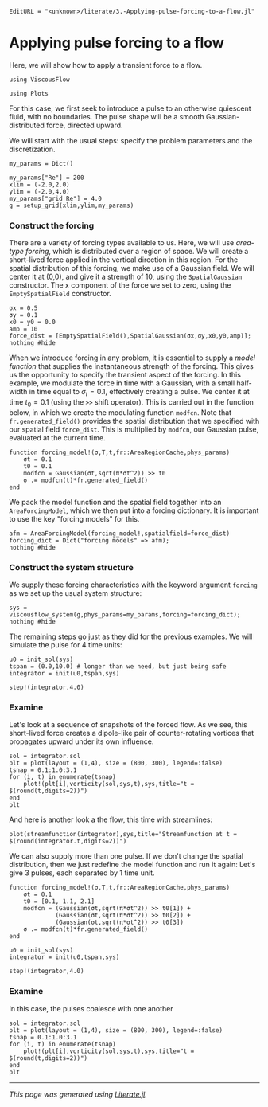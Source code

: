 ```@meta
EditURL = "<unknown>/literate/3.-Applying-pulse-forcing-to-a-flow.jl"
```

# Applying pulse forcing to a flow
Here, we will show how to apply a transient force to a flow.

````@example 3.-Applying-pulse-forcing-to-a-flow
using ViscousFlow
````

````@example 3.-Applying-pulse-forcing-to-a-flow
using Plots
````

For this case, we first seek to introduce a pulse to an otherwise quiescent fluid,
with no boundaries. The pulse shape will be a smooth Gaussian-distributed force, directed upward.

We will start with the usual steps: specify the problem parameters and the discretization.

````@example 3.-Applying-pulse-forcing-to-a-flow
my_params = Dict()

my_params["Re"] = 200
xlim = (-2.0,2.0)
ylim = (-2.0,4.0)
my_params["grid Re"] = 4.0
g = setup_grid(xlim,ylim,my_params)
````

### Construct the forcing
There are a variety of forcing types available to us. Here, we will
use *area-type forcing*, which is distributed over a region of space.
We will create a short-lived force applied in the vertical direction in this region. For the
spatial distribution of this forcing, we make use of a Gaussian field. We will center it at (0,0), and
give it a strength of 10, using the `SpatialGaussian` constructor. The x component
of the force we set to zero, using the `EmptySpatialField` constructor.

````@example 3.-Applying-pulse-forcing-to-a-flow
σx = 0.5
σy = 0.1
x0 = y0 = 0.0
amp = 10
force_dist = [EmptySpatialField(),SpatialGaussian(σx,σy,x0,y0,amp)];
nothing #hide
````

When we introduce forcing in any problem, it is essential to
supply a *model function* that supplies the instantaneous strength of the
forcing. This gives us the opportunity to specify the transient
aspect of the forcing. In this example, we modulate the force in time with a Gaussian,
with a small half-width in time equal to $\sigma_t = 0.1$, effectively creating a pulse.
We center it at time $t_0 = 0.1$ (using the `>>` shift operator). This is carried out in the function below,
in which we create the modulating function `modfcn`.
Note that `fr.generated_field()` provides the spatial distribution that
we specified with our spatial field `force_dist`. This is multiplied
by `modfcn`, our Gaussian pulse, evaluated at the current time.

````@example 3.-Applying-pulse-forcing-to-a-flow
function forcing_model!(σ,T,t,fr::AreaRegionCache,phys_params)
    σt = 0.1
    t0 = 0.1
    modfcn = Gaussian(σt,sqrt(π*σt^2)) >> t0
    σ .= modfcn(t)*fr.generated_field()
end
````

We pack the model function and the spatial field together
into an `AreaForcingModel`, which we then put into a forcing dictionary.
It is important to use the key "forcing models" for this.

````@example 3.-Applying-pulse-forcing-to-a-flow
afm = AreaForcingModel(forcing_model!,spatialfield=force_dist)
forcing_dict = Dict("forcing models" => afm);
nothing #hide
````

### Construct the system structure
We supply these forcing characteristics with the keyword argument `forcing` as we
set up the usual system structure:

````@example 3.-Applying-pulse-forcing-to-a-flow
sys = viscousflow_system(g,phys_params=my_params,forcing=forcing_dict);
nothing #hide
````

The remaining steps go just as they did for the previous examples. We will simulate
the pulse for 4 time units:

````@example 3.-Applying-pulse-forcing-to-a-flow
u0 = init_sol(sys)
tspan = (0.0,10.0) # longer than we need, but just being safe
integrator = init(u0,tspan,sys)
````

````@example 3.-Applying-pulse-forcing-to-a-flow
step!(integrator,4.0)
````

### Examine
Let's look at a sequence of snapshots of the forced flow. As we see, this
short-lived force creates a dipole-like pair of counter-rotating vortices that propagates upward under its
own influence.

````@example 3.-Applying-pulse-forcing-to-a-flow
sol = integrator.sol
plt = plot(layout = (1,4), size = (800, 300), legend=:false)
tsnap = 0.1:1.0:3.1
for (i, t) in enumerate(tsnap)
    plot!(plt[i],vorticity(sol,sys,t),sys,title="t = $(round(t,digits=2))")
end
plt
````

And here is another look a the flow, this time with streamlines:

````@example 3.-Applying-pulse-forcing-to-a-flow
plot(streamfunction(integrator),sys,title="Streamfunction at t = $(round(integrator.t,digits=2))")
````

We can also supply more than one pulse. If we don't change the spatial
distribution, then we just redefine the model function and run it again:
Let's give 3 pulses, each separated by 1 time unit.

````@example 3.-Applying-pulse-forcing-to-a-flow
function forcing_model!(σ,T,t,fr::AreaRegionCache,phys_params)
    σt = 0.1
    t0 = [0.1, 1.1, 2.1]
    modfcn = (Gaussian(σt,sqrt(π*σt^2)) >> t0[1]) +
             (Gaussian(σt,sqrt(π*σt^2)) >> t0[2]) +
             (Gaussian(σt,sqrt(π*σt^2)) >> t0[3])
    σ .= modfcn(t)*fr.generated_field()
end
````

````@example 3.-Applying-pulse-forcing-to-a-flow
u0 = init_sol(sys)
integrator = init(u0,tspan,sys)
````

````@example 3.-Applying-pulse-forcing-to-a-flow
step!(integrator,4.0)
````

### Examine
In this case, the pulses coalesce with one another

````@example 3.-Applying-pulse-forcing-to-a-flow
sol = integrator.sol
plt = plot(layout = (1,4), size = (800, 300), legend=:false)
tsnap = 0.1:1.0:3.1
for (i, t) in enumerate(tsnap)
    plot!(plt[i],vorticity(sol,sys,t),sys,title="t = $(round(t,digits=2))")
end
plt
````

---

*This page was generated using [Literate.jl](https://github.com/fredrikekre/Literate.jl).*

